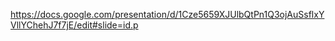 

https://docs.google.com/presentation/d/1Cze5659XJUlbQtPn1Q3ojAuSsflxYVllYChehJ7f7jE/edit#slide=id.p

